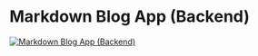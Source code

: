 # Markdown Blog App (Backend)
[![Markdown Blog App (Backend)](https://img.youtube.com/vi/oanN4wVqCyk)](https://www.youtube.com/watch?v=oanN4wVqCyk)
